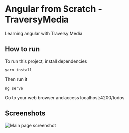 # Angular from Scratch - TraversyMedia
Learning angular with Traversy Media

## How to run
To run this project, install dependencies 
```
yarn install
```
Then run it
```
ng serve
```
Go to your web browser and access localhost:4200/todos

## Screenshots
![Main page screenshot](https://raw.githubusercontent.com/ronaldscruz/angular-from-scratch/master/screenshots/ss-home.png)

